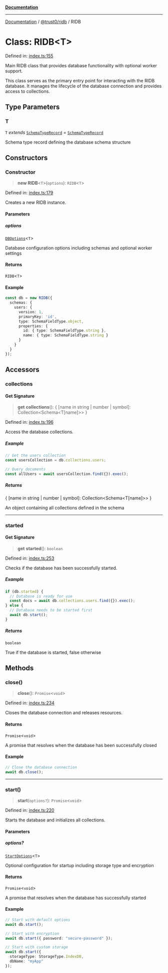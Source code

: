 [**Documentation**](../../../README.md)

***

[Documentation](../../../README.md) / [@trust0/ridb](../README.md) / RIDB

# Class: RIDB\<T\>

Defined in: [index.ts:155](https://github.com/trust0-project/RIDB/blob/91e7813a35b584c4be51c3ad177dcd0789b2b572/packages/ridb/src/index.ts#L155)

Main RIDB class that provides database functionality with optional worker support.

This class serves as the primary entry point for interacting with the RIDB database.
It manages the lifecycle of the database connection and provides access to collections.

## Type Parameters

### T

`T` *extends* [`SchemaTypeRecord`](https://github.com/trust0-project/RIDB/blob/main/docs/%40trust0/ridb-core/type-aliases/SchemaTypeRecord.md) = [`SchemaTypeRecord`](https://github.com/trust0-project/RIDB/blob/main/docs/%40trust0/ridb-core/type-aliases/SchemaTypeRecord.md)

Schema type record defining the database schema structure

## Constructors

### Constructor

> **new RIDB**\<`T`\>(`options`): `RIDB`\<`T`\>

Defined in: [index.ts:179](https://github.com/trust0-project/RIDB/blob/91e7813a35b584c4be51c3ad177dcd0789b2b572/packages/ridb/src/index.ts#L179)

Creates a new RIDB instance.

#### Parameters

##### options

[`DBOptions`](../type-aliases/DBOptions.md)\<`T`\>

Database configuration options including schemas and optional worker settings

#### Returns

`RIDB`\<`T`\>

#### Example

```typescript
const db = new RIDB({
  schemas: {
    users: {
      version: 1,
      primaryKey: 'id',
      type: SchemaFieldType.object,
      properties: {
        id: { type: SchemaFieldType.string },
        name: { type: SchemaFieldType.string }
      }
    }
  }
});
```

## Accessors

### collections

#### Get Signature

> **get** **collections**(): \{ \[name in string \| number \| symbol\]: Collection\<Schema\<T\[name\]\>\> \}

Defined in: [index.ts:196](https://github.com/trust0-project/RIDB/blob/91e7813a35b584c4be51c3ad177dcd0789b2b572/packages/ridb/src/index.ts#L196)

Access the database collections.

##### Example

```typescript
// Get the users collection
const usersCollection = db.collections.users;

// Query documents
const allUsers = await usersCollection.find({}).exec();
```

##### Returns

\{ \[name in string \| number \| symbol\]: Collection\<Schema\<T\[name\]\>\> \}

An object containing all collections defined in the schema

***

### started

#### Get Signature

> **get** **started**(): `boolean`

Defined in: [index.ts:253](https://github.com/trust0-project/RIDB/blob/91e7813a35b584c4be51c3ad177dcd0789b2b572/packages/ridb/src/index.ts#L253)

Checks if the database has been successfully started.

##### Example

```typescript
if (db.started) {
  // Database is ready for use
  const docs = await db.collections.users.find({}).exec();
} else {
  // Database needs to be started first
  await db.start();
}
```

##### Returns

`boolean`

True if the database is started, false otherwise

## Methods

### close()

> **close**(): `Promise`\<`void`\>

Defined in: [index.ts:234](https://github.com/trust0-project/RIDB/blob/91e7813a35b584c4be51c3ad177dcd0789b2b572/packages/ridb/src/index.ts#L234)

Closes the database connection and releases resources.

#### Returns

`Promise`\<`void`\>

A promise that resolves when the database has been successfully closed

#### Example

```typescript
// Close the database connection
await db.close();
```

***

### start()

> **start**(`options?`): `Promise`\<`void`\>

Defined in: [index.ts:220](https://github.com/trust0-project/RIDB/blob/91e7813a35b584c4be51c3ad177dcd0789b2b572/packages/ridb/src/index.ts#L220)

Starts the database and initializes all collections.

#### Parameters

##### options?

[`StartOptions`](../type-aliases/StartOptions.md)\<`T`\>

Optional configuration for startup including storage type and encryption

#### Returns

`Promise`\<`void`\>

A promise that resolves when the database has successfully started

#### Example

```typescript
// Start with default options
await db.start();

// Start with encryption
await db.start({ password: "secure-password" });

// Start with custom storage
await db.start({
  storageType: StorageType.IndexDB,
  dbName: "myApp"
});
```
